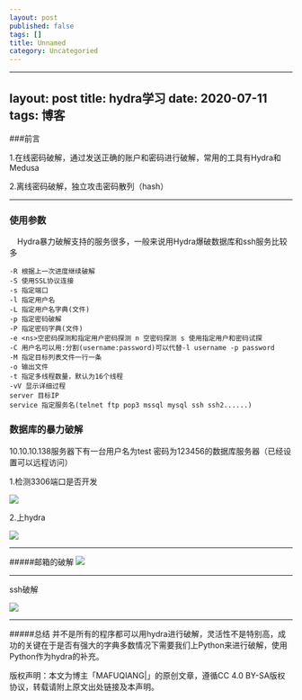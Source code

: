 ```yaml
---
layout: post
published: false
tags: []
title: Unnamed
category: Uncategoried
---
```

---
layout: post
title: hydra学习
date: 2020-07-11
tags: 博客   
---


###前言

1.在线密码破解，通过发送正确的账户和密码进行破解，常用的工具有Hydra和Medusa

2.离线密码破解，独立攻击密码散列（hash）

---

### 使用参数

 　Hydra暴力破解支持的服务很多，一般来说用Hydra爆破数据库和ssh服务比较多
```
-R 根据上一次进度继续破解
-S 使用SSL协议连接
-s 指定端口
-l 指定用户名
-L 指定用户名字典(文件)
-p 指定密码破解
-P 指定密码字典(文件)
-e <ns>空密码探测和指定用户密码探测 n 空密码探测 s 使用指定用户和密码试探
-C 用户名可以用:分割(username:password)可以代替-l username -p password
-M 指定目标列表文件一行一条
-o 输出文件
-t 指定多线程数量，默认为16个线程
-vV 显示详细过程
server 目标IP
service 指定服务名(telnet ftp pop3 mssql mysql ssh ssh2......)

```


### 数据库的暴力破解

10.10.10.138服务器下有一台用户名为test 密码为123456的数据库服务器（已经设置可以远程访问）

1.检测3306端口是否开发

[![](https://img-blog.csdnimg.cn/20190319170949462.jpeg)](https://img-blog.csdnimg.cn/20190319170949462.jpeg)

2.上hydra

[![](https://img-blog.csdnimg.cn/20190319170949627.jpeg)](https://img-blog.csdnimg.cn/20190319170949627.jpeg)

---
#####邮箱的破解
[![](https://img-blog.csdnimg.cn/2019031917095014.png)](https://img-blog.csdnimg.cn/2019031917095014.png)

---

ssh破解

[![](https://img-blog.csdnimg.cn/20190319170950966.png?x-oss-process=image/watermark,type_ZmFuZ3poZW5naGVpdGk,shadow_10,text_aHR0cHM6Ly9ibG9nLmNzZG4ubmV0L3FxXzM5MTEyNjQ2,size_16,color_FFFFFF,t_70)](https://img-blog.csdnimg.cn/20190319170950966.png?x-oss-process=image/watermark,type_ZmFuZ3poZW5naGVpdGk,shadow_10,text_aHR0cHM6Ly9ibG9nLmNzZG4ubmV0L3FxXzM5MTEyNjQ2,size_16,color_FFFFFF,t_70)

---
#####总结
并不是所有的程序都可以用hydra进行破解，灵活性不是特别高，成功的关键在于是否有强大的字典多数情况下需要我们上Python来进行破解，使用Python作为hydra的补充。

版权声明：本文为博主「MAFUQIANG|」的原创文章，遵循CC 4.0 BY-SA版权协议，转载请附上原文出处链接及本声明。









